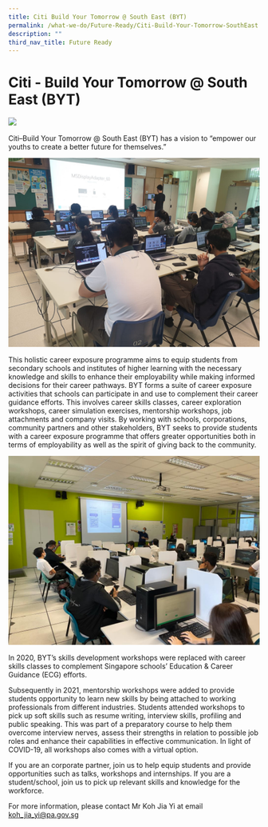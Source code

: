 ```yaml
---
title: Citi Build Your Tomorrow @ South East (BYT)
permalink: /what-we-do/Future-Ready/Citi-Build-Your-Tomorrow-SouthEast
description: ""
third_nav_title: Future Ready
---
```

Citi - Build Your Tomorrow @ South East (BYT)
===
![](/images/What%20We%20Do/Future%20Ready/Citi-IMG_8969.jpg)

Citi–Build Your Tomorrow @ South East (BYT) has a vision to “empower our youths to create a better future for themselves.”

![](/images/What%20We%20Do/Future%20Ready/Citi%20Webinar%20image%203.jpeg)
 
This holistic career exposure programme aims to equip students from secondary schools and institutes of higher learning with the necessary knowledge and skills to enhance their employability while making informed decisions for their career pathways. BYT forms a suite of career exposure activities that schools can participate in and use to complement their career guidance efforts. This involves career skills classes, career exploration workshops, career simulation exercises, mentorship workshops, job attachments and company visits. By working with schools, corporations, community partners and other stakeholders, BYT seeks to provide students with a career exposure programme that offers greater opportunities both in terms of employability as well as the spirit of giving back to the community.

![](/images/What%20We%20Do/Future%20Ready/Citi%20-IMG-20210319-WA0020.jpg)
 
In 2020, BYT’s skills development workshops were replaced with career skills classes to complement Singapore schools’ Education & Career Guidance (ECG) efforts.

Subsequently in 2021, mentorship workshops were added to provide students opportunity to learn new skills by being attached to working professionals from different industries. Students attended workshops to pick up soft skills such as resume writing, interview skills, profiling and public speaking. This was part of a preparatory course to help them overcome interview nerves, assess their strengths in relation to possible job roles and enhance their capabilities in effective communication. In light of COVID-19, all workshops also comes with a virtual option.

If you are an corporate partner, join us to help equip students and provide opportunities such as talks, workshops and internships.
If you are a student/school, join us to pick up relevant skills and knowledge for the workforce.
 
For more information, please contact Mr Koh Jia Yi at email koh_jia_yi@pa.gov.sg 